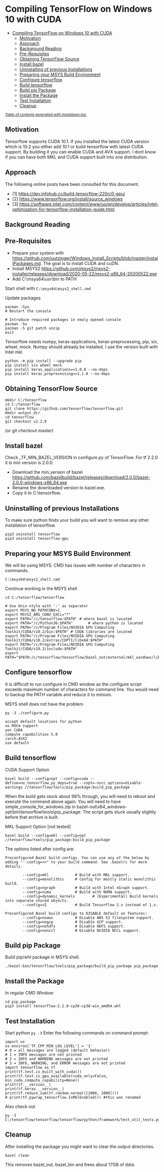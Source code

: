# Compiling TensorFlow on Windows 10 with CUDA

- [Compiling TensorFlow on Windows 10 with CUDA](#compiling-tensorflow-on-windows-10-with-cuda)
  * [Motivation](#motivation)
  * [Approach](#approach)
  * [Background Reading](#background-reading)
  * [Pre-Requisites](#pre-requisites)
  * [Obtaining TensorFlow Source](#obtaining-tensorflow-source)
  * [Install bazel](#install-bazel)
  * [Uninstalling of previous Installations](#uninstalling-of-previous-installations)
  * [Preparing your MSYS Build Environment](#preparing-your-msys-build-environment)
  * [Configure tensorflow](#configure-tensorflow)
  * [Build tensorflow](#build-tensorflow)
  * [Build pip Package](#build-pip-package)
  * [Install the Package](#install-the-package)
  * [Test Installation](#test-installation)
  * [Cleanup](#cleanup)

<small><i><a href='http://ecotrust-canada.github.io/markdown-toc/'>Table of contents generated with markdown-toc</a></i></small>

## Motivation
Tensorflow supports CUDA 10.1. If you installed the latest CUDA version which is 10.2 you either add 10.1 or build tensorflow with latest CUDA support. By building it you can enable CUDA and AVX support. I dont know if you can have both MKL and CUDA support built into one distribution.

## Approach

The following online posts have been consulted for this document.
* [1] https://dev.infohub.cc/build-tensorflow-220rc0-gpu/
* [2] https://www.tensorflow.org/install/source_windows
* [3] https://software.intel.com/content/www/us/en/develop/articles/intel-optimization-for-tensorflow-installation-guide.html

## Background Reading

## Pre-Requisites

* Prepare your system with https://github.com/uutzinger/Windows_Install_Scripts/blob/master/installPackages.md. The goal is to install CUDA and cuDN.
* Install MSYS2 https://github.com/msys2/msys2-installer/releases/download/2020-05-22/msys2-x86_64-20200522.exe
* Add C:\msys64\usr\bin to PATH

Start shell with ```C:\msys64\msys2_shell.cmd```

Update packages
```
pacman -Syu
# Restart the console 

# Introduce required packages in newly opened console
pacman -Su
pacman -S git patch unzip
exit
```

Tensorflow needs numpy, keras-applications, keras-preprocessing, pip, six, wheel, mock. Numpy should already be installed. I use the version built with Intel mkl.

```
python -m pip install --upgrade pip
pip install six wheel mock
pip install keras_applications==1.0.8 --no-deps
pip install keras_preprocessing==1.1.0 --no-deps
```

## Obtaining TensorFlow Source

```
mkdir C:/tensorflow
cd C:/tensorflow
git clone https://github.com/tensorflow/tensorflow.git
mkdir output_dir
cd tensorflow
git checkout v2.2.0
```

(or git checkout master)

## Install bazel

Check _TF_MIN_BAZEL_VERSION in configure.py of TensorFlow. For tf 2.2.0 it is min version is 2.0.0.  

* Download the min_version of bazel https://github.com/bazelbuild/bazel/releases/download/2.0.0/bazel-2.0.0-windows-x86_64.exe
* Rename the downloaded version to bazel.exe. 
* Copy it to C:\tensorflow\.

## Uninstalling of previous Installations

To make sure python finds your build you will want to remove any other installation of tensorflow.
```
pip3 uninstall tensorflow
pip3 uninstall tensorflow-gpu
```

## Preparing your MSYS Build Environment

We will be using MSYS. CMD has issues with number of characters in commands.

```
C:\msys64\msys2_shell.cmd
```

Continue working in the MSYS shell

```
cd C:/tensorflow/tensorflow
```

```
# Use Unix-style with ':' as separator
export MSYS_NO_PATHCONV=1
export MSYS2_ARG_CONV_EXCL="*"
export PATH="/c/tensorflow:$PATH" # where bazel is located
export PATH="/c/Python36:$PATH"       # where python is located
export PATH="/c/Program Files/NVIDIA GPU Computing Toolkit/CUDA/v10.2/bin:$PATH" # CUDA libraries are located
export PATH="/c/Program Files/NVIDIA GPU Computing Toolkit/CUDA/v10.2/extras/CUPTI/libx64:$PATH"
export PATH="/c/Program Files/NVIDIA GPU Computing Toolkit/CUDA/v10.2/include:$PATH"
export PATH="$PATH:/c/tensorflow/tensorflow/bazel_out/external/mkl_windows/lib" 
```

## Configure tensorflow

It is difficult to run configure in CMD window as the configure script exceeds maximum number of characters for command line. You would need to backup the PATH variable and reduce it to minium.

MSYS shell does not have the problem.

```
py -3 ./configure.py
```

```
accept default locations for python
no ROCm support
yes CUDA
compute capabilities 5.0
/arch:AVX2
use default
```

## Build tensorflow

CUDA Support Option
```
bazel build --config=opt --config=cuda --define=no_tensorflow_py_deps=true --copt=-nvcc_options=disable-warnings //tensorflow/tools/pip_package:build_pip_package
```
When the build gets stuck about 98% through, you will need to reboot and execute the command above again. You will need to have simple_console_for_windows.zip in bazel-out\x64_windows-opt\bin\tensorflow\tools\pip_package. The script gets stuck usually slightly before that archive is built.

MKL Support Option [not tested]
```
bazel build --config=mkl --config=opt //tensorflow/tools/pip_package:build_pip_package
```

The options listed after config are:
```
Preconfigured Bazel build configs. You can use any of the below by adding "--config=<>" to your build command. See .bazelrc for more details.

        --config=mkl            # Build with MKL support.
        --config=monolithic     # Config for mostly static monolithic build.
        --config=ngraph         # Build with Intel nGraph support.
        --config=numa           # Build with NUMA support.
        --config=dynamic_kernels        # (Experimental) Build kernels into separate shared objects.
        --config=v2             # Build TensorFlow 2.x instead of 1.x.

Preconfigured Bazel build configs to DISABLE default on features:
        --config=noaws          # Disable AWS S3 filesystem support.
        --config=nogcp          # Disable GCP support.
        --config=nohdfs         # Disable HDFS support.
        --config=nonccl         # Disable NVIDIA NCCL support.
```

## Build pip Package

Build pip/whl package in MSYS shell.
```
./bazel-bin/tensorflow/tools/pip_package/build_pip_package pip_package
```

## Install the Package

In regular CMD Window:
```
cd pip_package
pip3 install tensorflow-2.2.0-cp38-cp38-win_amd64.whl
```

## Test Installation

Start python ```py -3``` Enter the following commands on command prompt:
```
import os
os.environ['TF_CPP_MIN_LOG_LEVEL'] = '1' 
# 0 = all messages are logged (default behavior)
# 1 = INFO messages are not printed
# 2 = INFO and WARNING messages are not printed
# 3 = INFO, WARNING, and ERROR messages are not printed
import tensorflow as tf 
print(tf.test.is_built_with_cuda())
print(tf.test.is_gpu_available(cuda_only=False, min_cuda_compute_capability=None))
print(tf.__version__)
print(tf.keras.__version__)
print(tf.reduce_sum(tf.random.normal([1000, 1000])))
# print(tf.pywrap_tensorflow.IsMklEnabled()) #this was renamed 
```

Also check out
```
py -3 C:/tensorflow/tensorflow/tensorflow/python/framework/test_util_tests.py
```

## Cleanup
After installing the package you might want to clear the output directories.

```
bazel clean
```

This removes bazel_out, bazel_bin and frees about 17GB of data.
